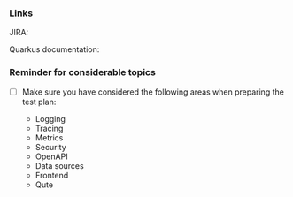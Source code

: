 ### Links

JIRA:

Quarkus documentation:

### Reminder for considerable topics

 - [ ] Make sure you have considered the following areas when preparing the test plan:

   - Logging
   - Tracing
   - Metrics
   - Security
   - OpenAPI
   - Data sources
   - Frontend
   - Qute
